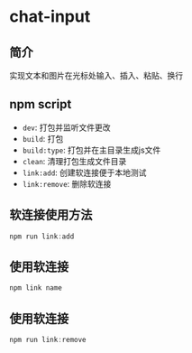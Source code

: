# chat-input

## 简介

实现文本和图片在光标处输入、插入、粘贴、换行

## npm script

- `dev`: 打包并监听文件更改
- `build`: 打包
- `build:type`: 打包并在主目录生成js文件
- `clean`: 清理打包生成文件目录
- `link:add`: 创建软连接便于本地测试
- `link:remove`: 删除软连接


## 软连接使用方法

```js
npm run link:add
```

## 使用软连接

```js
npm link name
```

## 使用软连接

```js
npm run link:remove
```